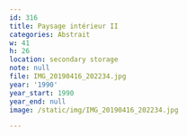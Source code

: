 ```yaml
---
id: 316
title: Paysage intérieur II
categories: Abstrait
w: 41
h: 26
location: secondary storage
note: null
file: IMG_20190416_202234.jpg
year: '1990'
year_start: 1990
year_end: null
image: /static/img/IMG_20190416_202234.jpg

---
```

